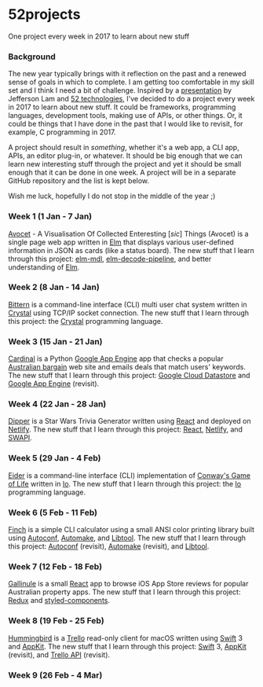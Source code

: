 # 52projects

One project every week in 2017 to learn about new stuff

### Background

The new year typically brings with it reflection on the past and a renewed sense of goals in which to complete. I am getting too comfortable in my skill set and I think I need a bit of challenge. Inspired by a [presentation](https://speakerdeck.com/jeffersonlam/reflections-from-52-weeks-52-projects) by Jefferson Lam and [52 technologies](https://github.com/shekhargulati/52-technologies-in-2016), I've decided to do a project every week in 2017 to learn about new stuff. It could be frameworks, programming languages, development tools, making use of APIs, or other things. Or, it could be things that I have done in the past that I would like to revisit, for example, C programming in 2017.

A project should result in *something*, whether it's a web app, a CLI app, APIs, an editor plug-in, or whatever. It should be big enough that we can learn new interesting stuff through the project and yet it should be small enough that it can be done in one week. A project will be in a separate GitHub repository and the list is kept below.

Wish me luck, hopefully I do not stop in the middle of the year ;)

### Week 1 (1 Jan - 7 Jan)

[Avocet](https://github.com/donny/avocet) - A Visualisation Of Collected Enteresting [*sic*] Things (Avocet) is a single page web app written in [Elm](http://elm-lang.org) that displays various user-defined information in JSON as cards (like a status board). The new stuff that I learn through this project: [elm-mdl](https://debois.github.io/elm-mdl/), [elm-decode-pipeline](https://github.com/NoRedInk/elm-decode-pipeline), and better understanding of [Elm](http://elm-lang.org).

### Week 2 (8 Jan - 14 Jan)

[Bittern](https://github.com/donny/bittern) is a command-line interface (CLI) multi user chat system written in [Crystal](https://crystal-lang.org) using TCP/IP socket connection. The new stuff that I learn through this project: the [Crystal](https://crystal-lang.org) programming language.

### Week 3 (15 Jan - 21 Jan)

[Cardinal](https://github.com/donny/cardinal) is a Python [Google App Engine](https://cloud.google.com/appengine/) app that checks a popular [Australian bargain](https://www.ozbargain.com.au/) web site and emails deals that match users' keywords. The new stuff that I learn through this project: [Google Cloud Datastore](https://cloud.google.com/datastore/) and [Google App Engine](https://cloud.google.com/appengine/) (revisit).

### Week 4 (22 Jan - 28 Jan)

[Dipper](https://github.com/donny/dipper) is a Star Wars Trivia Generator written using [React](https://facebook.github.io/react/) and deployed on [Netlify](https://www.netlify.com). The new stuff that I learn through this project: [React](https://facebook.github.io/react/), [Netlify](https://www.netlify.com), and [SWAPI](https://swapi.co).

### Week 5 (29 Jan - 4 Feb)

[Eider](https://github.com/donny/eider) is a command-line interface (CLI) implementation of [Conway's Game of Life](https://en.wikipedia.org/wiki/Conway's_Game_of_Life) written in [Io](http://iolanguage.org). The new stuff that I learn through this project: the [Io](http://iolanguage.org) programming language.

### Week 6 (5 Feb - 11 Feb)

[Finch](https://github.com/donny/finch) is a simple CLI calculator using a small ANSI color printing library built using [Autoconf](https://www.gnu.org/software/autoconf/autoconf.html), [Automake](https://www.gnu.org/software/automake/), and [Libtool](https://www.gnu.org/software/libtool/). The new stuff that I learn through this project: [Autoconf](https://www.gnu.org/software/autoconf/autoconf.html) (revisit), [Automake](https://www.gnu.org/software/automake/) (revisit), and [Libtool](https://www.gnu.org/software/libtool/).

### Week 7 (12 Feb - 18 Feb)

[Gallinule](https://github.com/donny/gallinule) is a small [React](https://facebook.github.io/react/) app to browse iOS App Store reviews for popular Australian property apps. The new stuff that I learn through this project: [Redux](http://redux.js.org/) and [styled-components](https://styled-components.com).

### Week 8 (19 Feb - 25 Feb)

[Hummingbird](https://github.com/donny/hummingbird) is a [Trello](https://trello.com) read-only client for macOS written using [Swift](https://swift.org) 3 and [AppKit](https://developer.apple.com/reference/appkit). The new stuff that I learn through this project: [Swift](https://swift.org) 3, [AppKit](https://developer.apple.com/reference/appkit) (revisit), and [Trello API](https://developers.trello.com) (revisit).

### Week 9 (26 Feb - 4 Mar)
